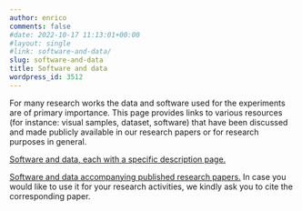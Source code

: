 ```yaml
---
author: enrico
comments: false
#date: 2022-10-17 11:13:01+00:00
#layout: single
#link: software-and-data/
slug: software-and-data
title: Software and data
wordpress_id: 3512
---
```


For many research works the data and software used for the experiments are of primary importance. This page provides links to various resources (for instance: visual samples, dataset, software) that have been discussed and made publicly available in our research papers or for research purposes in general.

[Software and data, each with a specific description page.]({{site.baseurl}}/software-and-data/activities-within-jeg)

[Software and data accompanying published research papers.]({{site.baseurl}}/software-and-data/software-and-data-for-our-research-papers) In case you would like to use it for your research activities, we kindly ask you to cite the corresponding paper.
